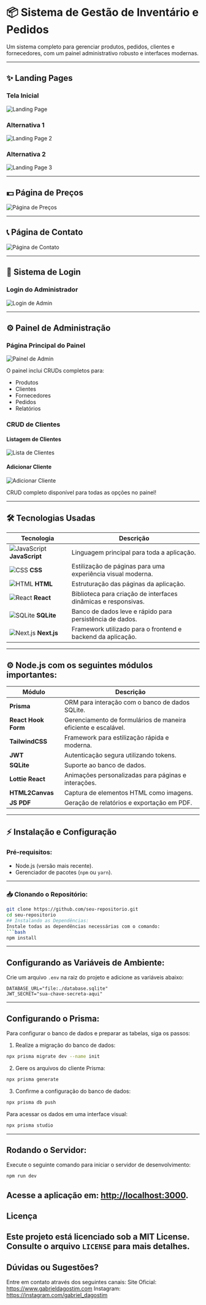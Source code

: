 # 📦 Sistema de Gestão de Inventário e Pedidos

Um sistema completo para gerenciar produtos, pedidos, clientes e fornecedores, com um painel administrativo robusto e interfaces modernas.

---

## ✨ Landing Pages

### Tela Inicial
![Landing Page](https://i.imgur.com/4wjXZ7H.png)

### Alternativa 1
![Landing Page 2](https://i.imgur.com/ERHieq7.png)

### Alternativa 2
![Landing Page 3](https://i.imgur.com/5qaDVWo.png)

---

## 💵 Página de Preços
![Página de Preços](https://i.imgur.com/1y8sERB.png)

---

## 📞 Página de Contato
![Página de Contato](https://i.imgur.com/22ToxVz.png)

---

## 🔐 Sistema de Login

### Login do Administrador
![Login de Admin](https://i.imgur.com/lOFe6kJ.png)

---

## ⚙️ Painel de Administração

### Página Principal do Painel
![Painel de Admin](https://i.imgur.com/7RkFvkd.png)

O painel inclui CRUDs completos para:
- Produtos
- Clientes
- Fornecedores
- Pedidos
- Relatórios

### CRUD de Clientes
#### Listagem de Clientes
![Lista de Clientes](https://i.imgur.com/T68vCVu.png)

#### Adicionar Cliente
![Adicionar Cliente](https://i.imgur.com/T4VgNZL.png)

CRUD completo disponível para todas as opções no painel!

---

## 🛠️ Tecnologias Usadas

| Tecnologia          | Descrição                                                                                        |
|---------------------|--------------------------------------------------------------------------------------------------|
| ![JavaScript](https://img.icons8.com/color/48/000000/javascript.png) **JavaScript** | Linguagem principal para toda a aplicação.                            |
| ![CSS](https://img.icons8.com/color/48/000000/css3.png) **CSS**                    | Estilização de páginas para uma experiência visual moderna.           |
| ![HTML](https://img.icons8.com/color/48/000000/html-5.png) **HTML**               | Estruturação das páginas da aplicação.                                |
| ![React](https://img.icons8.com/color/48/000000/react-native.png) **React**       | Biblioteca para criação de interfaces dinâmicas e responsivas.        |
| ![SQLite](https://img.icons8.com/color/48/000000/sql.png) **SQLite**              | Banco de dados leve e rápido para persistência de dados.              |
| ![Next.js](https://img.icons8.com/color/48/000000/nextjs.png) **Next.js**         | Framework utilizado para o frontend e backend da aplicação.           |

---

## ⚙️ **Node.js** com os seguintes módulos importantes:

| Módulo              | Descrição                                                                                        |
|---------------------|--------------------------------------------------------------------------------------------------|
| **Prisma**          | ORM para interação com o banco de dados SQLite.                                                 |
| **React Hook Form** | Gerenciamento de formulários de maneira eficiente e escalável.                                   |
| **TailwindCSS**     | Framework para estilização rápida e moderna.                                                    |
| **JWT**             | Autenticação segura utilizando tokens.                                                          |
| **SQLite**          | Suporte ao banco de dados.                                                                      |
| **Lottie React**    | Animações personalizadas para páginas e interações.                                             |
| **HTML2Canvas**     | Captura de elementos HTML como imagens.                                                         |
| **JS PDF**          | Geração de relatórios e exportação em PDF.                                                      |

---

## ⚡️ Instalação e Configuração

### Pré-requisitos:
- Node.js (versão mais recente).
- Gerenciador de pacotes (`npm` ou `yarn`).

---

### 📥 Clonando o Repositório:
```bash
git clone https://github.com/seu-repositorio.git
cd seu-repositorio
## Instalando as Dependências:
Instale todas as dependências necessárias com o comando:
```bash
npm install
```
---
## Configurando as Variáveis de Ambiente:
Crie um arquivo `.env` na raiz do projeto e adicione as variáveis abaixo:
```env
DATABASE_URL="file:./database.sqlite"
JWT_SECRET="sua-chave-secreta-aqui"
```
---
## Configurando o Prisma:
Para configurar o banco de dados e preparar as tabelas, siga os passos:
1. Realize a migração do banco de dados:
 ```bash
 npx prisma migrate dev --name init
 ```
2. Gere os arquivos do cliente Prisma:
 ```bash
 npx prisma generate
 ```
3. Confirme a configuração do banco de dados:
 ```bash
 npx prisma db push
 ```
Para acessar os dados em uma interface visual:
```bash
npx prisma studio
```
---
## Rodando o Servidor:
Execute o seguinte comando para iniciar o servidor de desenvolvimento:
```bash
npm run dev
```
Acesse a aplicação em: [http://localhost:3000](http://localhost:3000).
---
## Licença
Este projeto está licenciado sob a **MIT License**. Consulte o arquivo `LICENSE` para mais detalhes.
---
## Dúvidas ou Sugestões?
Entre em contato através dos seguintes canais:
Site Oficial: https://www.gabrieldagostim.com
Instagram: https://instagram.com/gabriel_dagostim